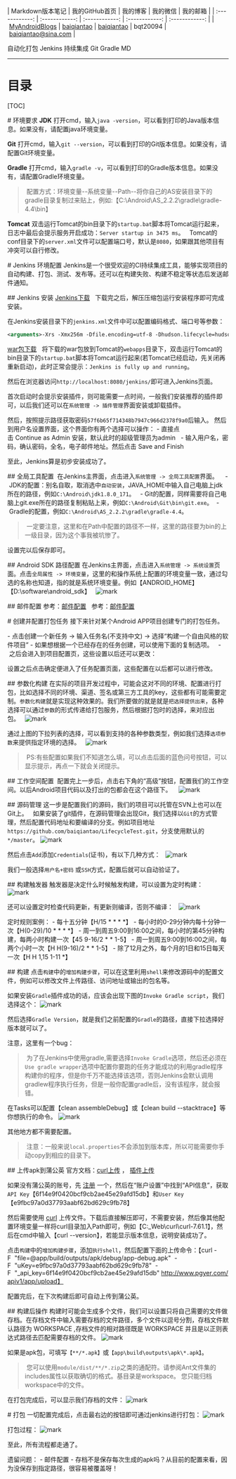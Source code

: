 ﻿| Markdown版本笔记 | 我的GitHub首页 | 我的博客 | 我的微信 | 我的邮箱 |
| :------------: | :------------: | :------------: | :------------: | :------------: |
| [MyAndroidBlogs][Markdown] | [baiqiantao][GitHub] | [baiqiantao][博客] | bqt20094 | baiqiantao@sina.com |

[Markdown]:https://github.com/baiqiantao/MyAndroidBlogs
[GitHub]:https://github.com/baiqiantao
[博客]:http://www.cnblogs.com/baiqiantao/

自动化打包 Jenkins 持续集成 Git Gradle MD  
***
目录
===
[TOC]

# 环境要求
**JDK**
打开cmd，输入`java -version`，可以看到打印的Java版本信息。如果没有，请配置java环境变量。

**Git**
打开cmd，输入`git --version`，可以看到打印的Git版本信息。如果没有，请配置Git环境变量。

**Gradle**
打开cmd，输入`gradle -v`，可以看到打印的Gradle版本信息。如果没有，请配置Gradle环境变量。
  
> 配置方式：环境变量--系统变量--Path--将你自己的AS安装目录下的gradle目录复制过来贴上，例如:【C:\Android\AS_2.2.2\gradle\gradle-4.4\bin】  

**Tomcat**
双击运行Tomcat的bin目录下的`startup.bat`脚本将Tomcat运行起来，日志中最后会提示服务开启成功：`Server startup in 3475 ms`。  
Tomcat的conf目录下的`server.xml`文件可以配置端口号，默认是`8080`，如果跟其他项目有冲突可以自行修改。  

# Jenkins 环境配置
Jenkins是一个很受欢迎的CI持续集成工具，能够实现项目的自动构建、打包、测试、发布等。还可以在构建失败、构建不稳定等状态后发送邮件通知。

## Jenkins 安装
[Jenkins下载](http://mirrors.tuna.tsinghua.edu.cn/jenkins/war-stable/2.138.2/jenkins.war)  
下载完之后，解压压缩包运行安装程序即可完成安装。

在Jenkins安装目录下的`jenkins.xml`文件中可以配置编码格式、端口号等参数：
```xml
<arguments>-Xrs -Xmx256m -Dfile.encoding=utf-8 -Dhudson.lifecycle=hudson.lifecycle.WindowsServiceLifecycle -jar "%BASE%\jenkins.war" --httpPort=8081 --webroot="%BASE%\war"</arguments>
```

[war包下载](http://101.110.118.21/mirrors.jenkins-ci.org/windows-stable/jenkins-2.138.1.zip)  
将下载的war包放到Tomcat的`webapps`目录下，双击运行Tomcat的bin目录下的`startup.bat`脚本将Tomcat运行起来(若Tomcat已经启动，先关闭再重新启动)，此时正常会提示：`Jenkins is fully up and running`。

然后在浏览器访问`http://localhost:8080/jenkins/`即可进入Jenkins页面。  

首次启动时会提示安装插件，则可能需要一点时间，一般我们安装推荐的插件即可，以后我们还可以在`系统管理 -> 插件管理`界面安装或卸载插件。

然后，按照提示路径获取密码`57f6b65f714348b7947c966d2378f9a0`后输入。
然后到用户名设置界面，这个界面你有两个选择可以操作：
- 直接点击 Continue as Admin 安装，默认此时的超级管理员为admin  
- 输入用户名，密码，确认密码，全名，电子邮件地址。然后点击 Save and Finish  

至此，Jenkins算是初步安装成功了。

## 全局工具配置 
在Jenkins主界面，点击进入`系统管理 -> 全局工具配置`界面。   
- JDK的配置：别名自取，取消选中`自动安装`，JAVA_HOME中输入自己电脑上jdk所在的路径，例如`C:\Android\jdk1.8.0_171`。  
- Git的配置，同样需要将自己电脑上git.exe所在的路径复制粘贴上来，例如`C:\Android\Git\bin\git.exe`。 
- Gradle的配置，例如`C:\Android\AS_2.2.2\gradle\gradle-4.4`。  

> 一定要注意，这里和在Path中配置的路径不一样，这里的路径要为bin的上一级目录，因为这个事我被坑惨了。

设置完以后保存即可。

## Android SDK 路径配置
在Jenkins主界面，点击进入`系统管理 -> 系统设置`页面。点击`全局属性 -> 环境变量`，这里的和操作系统上配置的环境变量一致，通过勾选的名称也知道，指的就是系统环境变量。例如【ANDROID_HOME】【D:\software\android_sdk】  
![mark](http://pfpk8ixun.bkt.clouddn.com/blog/181014/51JBK2BbI6.png?imageslim)  

## 邮件配置
参考：[邮件配置](https://blog.csdn.net/fullbug/article/details/53024562)  
参考：[邮件配置](https://blog.csdn.net/lsyz0021/article/details/72683275)  

# 创建并配置打包任务
接下来针对某个Android APP项目创建专门的打包任务。  

- 点击创建一个新任务 -> 输入任务名(不支持中文) -> 选择“构建一个自由风格的软件项目”
- 如果想根据一个已经存在的任务创建，可以使用下面的复制选项。  
- 之后会进入到项目配置页，这些设置以后还可以更改：  

设置之后点击确定便进入了任务配置页面，这些配置在以后都可以进行修改。

## 参数化构建
在实际的项目开发过程中，可能会这对不同的环境、配置进行打包，比如选择不同的环境、渠道、签名或第三方工具的key，这些都有可能需要定制。`参数化构建`就是实现这种效果的。我们所要做的就是就是`把选择提供出来`，各种选择可以通过`参数`的形式传递给打包服务，然后根据打包时的选择，来对应出包。  
![mark](http://pfpk8ixun.bkt.clouddn.com/blog/181014/AF7DmLhk8D.png?imageslim)  

通过上图的下拉列表的选择，可以看到支持的各种参数类型，例如我们选择`选项参数`来提供指定环境的选择。  
![mark](http://pfpk8ixun.bkt.clouddn.com/blog/181014/Ce34caBKjF.png?imageslim)  

> PS:有些配置如果我们不知道怎么填，可以点击后面的蓝色问号按钮，可以显示提示，再点一下就会关闭提示。

## 工作空间配置 
配置完上一步后，点击右下角的“高级”按钮，配置我们的工作空间。以后Android项目代码以及打出的包都会在这个路径下。   
![mark](http://pfpk8ixun.bkt.clouddn.com/blog/181014/EiL5fmK6Kl.png?imageslim)  

## 源码管理
这一步是配置我们的源码，我们的项目可以托管在SVN上也可以在Git上。  
如果安装了git插件，在源码管理会出现Git，我们选择以`Git`的方式管理，然后配置代码地址和要编译的分支。例如项目地址`https://github.com/baiqiantao/LifecycleTest.git`，分支使用默认的`*/master`。
![mark](http://pfpk8ixun.bkt.clouddn.com/blog/181014/Hc7fk5iK4G.png?imageslim)  

然后点击`Add`添加`Credentials`(证书)，有以下几种方式：  
![mark](http://pfpk8ixun.bkt.clouddn.com/blog/181014/j1h3gDbEeB.png?imageslim)  

我们一般选择`用户名+密码` 或`SSH`方式，配置后就可以自动验证了。  

## 构建触发器
触发器是决定什么时候触发构建，可以设置为定时构建：  
![mark](http://pfpk8ixun.bkt.clouddn.com/blog/181014/jGmIIBjKiC.png?imageslim)  

还可以设置定时检查代码更新，有更新则编译，否则不编译：  
![mark](http://pfpk8ixun.bkt.clouddn.com/blog/181014/l1kAe1LHcI.png?imageslim)  

定时规则案例：
- 每十五分钟【H/15 * * * *】
- 每小时的0-29分钟内每十分钟一次【H(0-29)/10 * * * *】
- 周一到周五9:00到16:00之间，每小时的第45分钟构建，每两小时构建一次【45 9-16/2 * * 1-5】
- 周一到周五9:00到16:00之间，每两个小时一次【H H(9-16)/2 * * 1-5】
- 除了12月之外，每个月的1日和15日每天一次【H H 1,15 1-11 *】

## 构建
点击`构建`中的`增加构建步骤`，可以在这里利用`shell`来修改源码中的配置文件，例如可以修改文件上传路径、访问地址或输出的包名等。

如果安装`Gradle`插件成功的话，应该会出现下图的`Invoke Gradle script`，我们选择这个：
![mark](http://pfpk8ixun.bkt.clouddn.com/blog/181014/H2IAFfKF89.png?imageslim)  

然后选择`Gradle Version`，就是我们之前配置的`Gradle`的路径，直接下拉选择好版本就可以了。  

注意，这里有一个bug：
> 为了在Jenkins中使用gradle,需要选择`Invoke Gradle`选项，然后还必须在`Use gradle wrapper`选项中配置你要跑的任务才能成功的利用gradle程序构建你的程序，但是你千万不能选择该选项，否则Jenkins会默认调用gradlew程序执行任务，但是一般你配置gradle后，没有该程序，就会报错。

在Tasks可以配置【clean assembleDebug】或【clean build --stacktrace】等你想执行的命令。
![mark](http://pfpk8ixun.bkt.clouddn.com/blog/181014/aC9AIiAhdc.png?imageslim)  

其他地方都不需要配置。
> 注意：一般来说`local.properties`不会添加到版本库，所以可能需要你手动copy到相应的目录下。

## 上传apk到蒲公英
官方文档：[curl上传](https://www.pgyer.com/doc/view/jenkins) ， [插件上传](https://www.pgyer.com/doc/view/jenkins_plugin)

如果没有蒲公英的账号，先 [注册](https://www.pgyer.com/user/register) 一个，然后在“账户设置”中找到“API信息”，获取`API Key`【6f14e9f0420bcf9cb2ae45e29afd15db】和`User Key`【e9fbc97a0d37793aabf62bd629c9fb78】

然后需要使用 [curl](https://curl.haxx.se/download.html) 上传文件。下载后直接解压即可，不需要安装，然后像其他配置环境变量一样将curl目录加入Path即可，例如【C:\_Web\curl\curl-7.61.1】，然后在cmd中输入【curl --version】，若能显示版本信息，说明安装成功了。

点击`构建`中的`增加构建步骤`，添加`执行shell`，然后配置下面的上传命令：【curl -F  "file=@app/build/outputs/apk/debug/app-debug.apk"  -F  "uKey=e9fbc97a0d37793aabf62bd629c9fb78"  -F  "_api_key=6f14e9f0420bcf9cb2ae45e29afd15db" http://www.pgyer.com/apiv1/app/upload】

配置完后，在下次构建后即可自动上传到蒲公英。

## 构建后操作
构建时可能会生成多个文件，我们可以设置只将自己需要的文件做存档。在存档文件中输入需要存档的文件路径，多个文件以逗号分割，存档文件默认路径为 WORKSPACE ,存档文件的相对路径既是 WORKSPACE 并且是以正则表达式路径去匹配需要存档的文件。
![mark](http://pfpk8ixun.bkt.clouddn.com/blog/181014/35FGilKDlF.png?imageslim)  

如果是apk包，可填写`【**/*.apk】`或`【app\build\outputs\apk\*.apk】`。

> 您可以使用`module/dist/**/*.zip`之类的通配符。请参阅Ant文件集的includes属性以获取确切的格式。基目录是workspace。 您只能归档workspace中的文件。

在打包完成后，可以显示我们存档的文件：
![mark](http://pfpk8ixun.bkt.clouddn.com/blog/181014/i7A7bD3AGD.png?imageslim)  

# 打包
一切配置完成后，点击最右边的按钮即可通过jenkins进行打包：
![mark](http://pfpk8ixun.bkt.clouddn.com/blog/181014/136KHJg9DL.png?imageslim)

打包过程：
![mark](http://pfpk8ixun.bkt.clouddn.com/blog/181014/iCC6mGC25j.png?imageslim)

至此，所有流程都走通了。

遗留问题：
- 邮件配置
- 存档不是保存每次生成的apk吗？从目前的配置来看，因为没保存到指定路径，很容易被覆盖呀！
